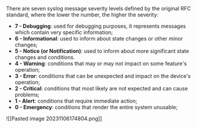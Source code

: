 There are seven syslog message severity levels defined by the original RFC standard, where the lower the number, the higher the severity:

- **7 - Debugging**: used for debugging purposes, it represents messages which contain very specific information;
- **6 - Informational**: used to inform about state changes or other minor changes;
- **5 - Notice (or Notification)**: used to inform about more significant state changes and conditions.
- **4 - Warning**: conditions that may or may not impact on some feature's operation;
- **3 - Error**: conditions that can be unexpected and impact on the device's operation;
- **2 - Critical**: conditions that most likely are not expected and can cause problems;
- **1 - Alert**: conditions that require immediate action;
- **0 - Emergency**: conditions that render the entire system unusable;

![[Pasted image 20231106174804.png]]


